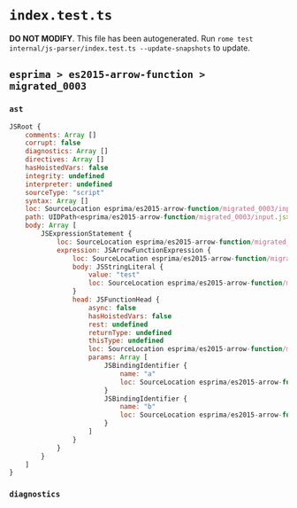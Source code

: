 # `index.test.ts`

**DO NOT MODIFY**. This file has been autogenerated. Run `rome test internal/js-parser/index.test.ts --update-snapshots` to update.

## `esprima > es2015-arrow-function > migrated_0003`

### `ast`

```javascript
JSRoot {
	comments: Array []
	corrupt: false
	diagnostics: Array []
	directives: Array []
	hasHoistedVars: false
	integrity: undefined
	interpreter: undefined
	sourceType: "script"
	syntax: Array []
	loc: SourceLocation esprima/es2015-arrow-function/migrated_0003/input.js 1:0-2:0
	path: UIDPath<esprima/es2015-arrow-function/migrated_0003/input.js>
	body: Array [
		JSExpressionStatement {
			loc: SourceLocation esprima/es2015-arrow-function/migrated_0003/input.js 1:0-1:16
			expression: JSArrowFunctionExpression {
				loc: SourceLocation esprima/es2015-arrow-function/migrated_0003/input.js 1:0-1:16
				body: JSStringLiteral {
					value: "test"
					loc: SourceLocation esprima/es2015-arrow-function/migrated_0003/input.js 1:10-1:16
				}
				head: JSFunctionHead {
					async: false
					hasHoistedVars: false
					rest: undefined
					returnType: undefined
					thisType: undefined
					loc: SourceLocation esprima/es2015-arrow-function/migrated_0003/input.js 1:0-1:9
					params: Array [
						JSBindingIdentifier {
							name: "a"
							loc: SourceLocation esprima/es2015-arrow-function/migrated_0003/input.js 1:1-1:2 (a)
						}
						JSBindingIdentifier {
							name: "b"
							loc: SourceLocation esprima/es2015-arrow-function/migrated_0003/input.js 1:4-1:5 (b)
						}
					]
				}
			}
		}
	]
}
```

### `diagnostics`

```

```
